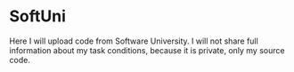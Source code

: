 # SoftUni
Here I will upload code from Software University.
I will not share full information about my task conditions, because it is private, only my source code.
